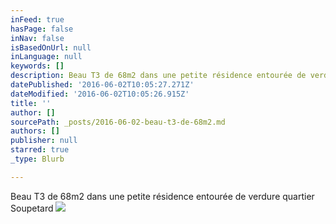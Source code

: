 ```yaml
---
inFeed: true
hasPage: false
inNav: false
isBasedOnUrl: null
inLanguage: null
keywords: []
description: Beau T3 de 68m2 dans une petite résidence entourée de verdure quartier Soupetard
datePublished: '2016-06-02T10:05:27.271Z'
dateModified: '2016-06-02T10:05:26.915Z'
title: ''
author: []
sourcePath: _posts/2016-06-02-beau-t3-de-68m2.md
authors: []
publisher: null
starred: true
_type: Blurb

---
```

Beau T3 de 68m2 dans une petite résidence entourée de verdure quartier Soupetard
![](https://the-grid-user-content.s3-us-west-2.amazonaws.com/2c1e2c28-6ba9-4601-9e16-a489c7d269e0.jpg)